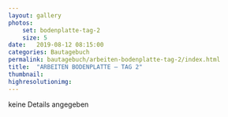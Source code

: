 ```yaml
---
layout: gallery
photos:
    set: bodenplatte-tag-2
    size: 5
date:   2019-08-12 08:15:00
categories: Bautagebuch
permalink: bautagebuch/arbeiten-bodenplatte-tag-2/index.html
title:  "ARBEITEN BODENPLATTE – TAG 2"
thumbnail: 
highresolutionimg: 
---
```

keine Details angegeben

